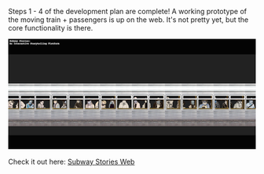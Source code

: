 Steps 1 - 4 of the development plan are complete! A working prototype of the moving train + passengers is up on the web. It's not pretty yet, but the core functionality is there.

![web image](project_images/web_prototype.png?raw=true "web prototype screenshot")

Check it out here: [Subway Stories Web](http://jffng.com/subway-stories/ "Subway Stories Web")